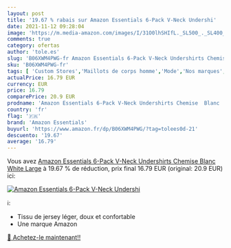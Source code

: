 ```yaml
---
layout: post
title: '19.67 % rabais sur Amazon Essentials 6-Pack V-Neck Undershi'
date: 2021-11-12 09:28:04
image: 'https://m.media-amazon.com/images/I/31O0lhSHIfL._SL500_._SL400_.jpg'
comments: true
category: ofertas
author: 'tole.es'
slug: 'B06XWM4PWG-fr Amazon Essentials 6-Pack V-Neck Undershirts Chemise Blanc...'
sku: 'B06XWM4PWG-fr'
tags: [ 'Custom Stores','Maillots de corps homme','Mode','Nos marques','Sous-vêtements homme','Specialty Stores','Vêtements','Vêtements homme','amazon essentials', ]
actualPrice: 16.79 EUR
currency: EUR
price: 16.79
comparePrice: 20.9 EUR
prodname: 'Amazon Essentials 6-Pack V-Neck Undershirts Chemise  Blanc  White   Large'
country: 'fr'
flag: '🇫🇷'
brand: 'Amazon Essentials'
buyurl: 'https://www.amazon.fr/dp/B06XWM4PWG/?tag=tolees0d-21'
descuento: '19.67'
average: '16.79'
---
```


Vous avez [Amazon Essentials 6-Pack V-Neck Undershirts Chemise  Blanc  White   Large](https://www.amazon.fr/dp/B06XWM4PWG/?tag=tolees0d-21)  à  19.67 % de réduction, prix final  16.79 EUR (original: 20.9 EUR) ici:

[![Amazon Essentials 6-Pack V-Neck Undershi](https://m.media-amazon.com/images/I/31O0lhSHIfL._SL500_._SL400_.jpg)](https://www.amazon.fr/dp/B06XWM4PWG/?tag=tolees0d-21)

ℹ️:

- Tissu de jersey léger, doux et confortable
- Une marque Amazon

[🛒 Achetez-le maintenant!!](https://www.amazon.fr/dp/B06XWM4PWG/?tag=tolees0d-21)
